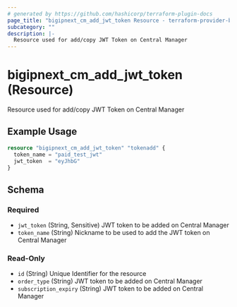 ```yaml
---
# generated by https://github.com/hashicorp/terraform-plugin-docs
page_title: "bigipnext_cm_add_jwt_token Resource - terraform-provider-bigipnext"
subcategory: ""
description: |-
  Resource used for add/copy JWT Token on Central Manager
---
```


# bigipnext_cm_add_jwt_token (Resource)

Resource used for add/copy JWT Token on Central Manager

## Example Usage

```terraform
resource "bigipnext_cm_add_jwt_token" "tokenadd" {
  token_name = "paid_test_jwt"
  jwt_token  = "eyJhbG"
}
```

<!-- schema generated by tfplugindocs -->
## Schema

### Required

- `jwt_token` (String, Sensitive) JWT token to be added on Central Manager
- `token_name` (String) Nickname to be used to add the JWT token on Central Manager

### Read-Only

- `id` (String) Unique Identifier for the resource
- `order_type` (String) JWT token to be added on Central Manager
- `subscription_expiry` (String) JWT token to be added on Central Manager
